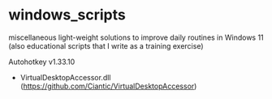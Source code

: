# windows_scripts
miscellaneous light-weight solutions to improve daily routines in Windows 11 (also educational scripts that I write as a training exercise)

Autohotkey v1.33.10
- VirtualDesktopAccessor.dll (https://github.com/Ciantic/VirtualDesktopAccessor)
